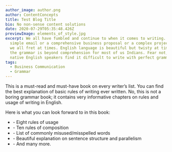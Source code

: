 ```yaml
---
author_image: author.png
author: ContentConcepts
title: Test Blog Title
bio: No non-sense content solutions
date: 2020-07-29T05:35:48.426Z
previewImage: elements_of_style.jpg
excerpt: We all have fumbled and continue to when it comes to writing. Be it a
  simple email or a comprehensive business proposal or a complex project report,
  we all fret at times. English language is beautiful but twisty at times and
  the grammar is beyond comprehension for most of us Indians. Fear not, even the
  native English speakers find it difficult to write with perfect grammar.
tags:
  - Business Communication
  - Grammar
---
```

This is a must-read and must-have book on every writer’s list. You can find the best explanation of basic rules of writing ever written. No, this is not a boring grammar book; it contains very informative chapters on rules and usage of writing in English.

Here is what you can look forward to in this book:

* \- Eight rules of usage
* \- Ten rules of composition
* \- List of commonly misused/misspelled words
* \- Beautiful explanation on sentence structure and parallelism
* \- And many more.